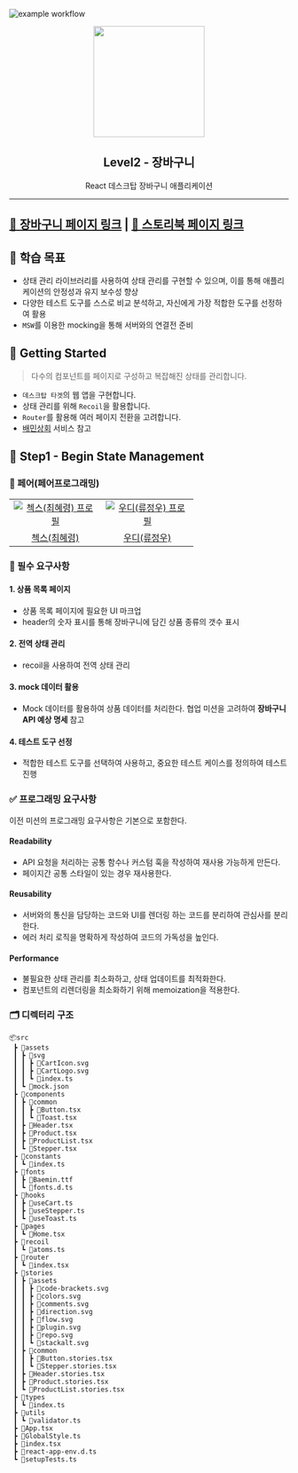 ![example workflow](https://github.com/hyeryongchoi/react-shopping-cart/actions/workflows/deploy.yml/badge.svg)

<p align="middle" >
  <img src="https://techcourse-storage.s3.ap-northeast-2.amazonaws.com/3e6c6f30b11d4b098b5a3e81be19ce3a" width="200px" alt="">
</p>
<h2 align="middle">Level2 - 장바구니</h2>
<p align="middle">React 데스크탑 장바구니 애플리케이션</p>
</p>

---

## [🛒 장바구니 페이지 링크](https://hyeryongchoi.github.io/react-shopping-cart/) | [📕 스토리북 페이지 링크](https://hyeryongchoi.github.io/react-shopping-cart/storybook)

## 📍 학습 목표

- 상태 관리 라이브러리를 사용하여 상태 관리를 구현할 수 있으며, 이를 통해 애플리케이션의 안정성과 유지 보수성 향상
- 다양한 테스트 도구를 스스로 비교 분석하고, 자신에게 가장 적합한 도구를 선정하여 활용
- `MSW`를 이용한 mocking을 통해 서버와의 연결전 준비

## 🚀 Getting Started

> 다수의 컴포넌트를 페이지로 구성하고 복잡해진 상태를 관리합니다.

- `데스크탑 타겟`의 웹 앱을 구현합니다.
- 상태 관리를 위해 `Recoil`을 활용합니다.
- `Router`를 활용해 여러 페이지 전환을 고려합니다.
- [배민상회](https://mart.baemin.com) 서비스 참고

## 🚀 Step1 - Begin State Management

### 🙏 페어(페어프로그래밍)

<table>
  <tr>
    <td align="center" width="150px">
      <a href="https://github.com/HyeryongChoi" target="_blank">
        <img src="https://avatars.githubusercontent.com/u/24777828?v=4" alt="첵스(최혜령) 프로필" />
      </a>
    </td>
    <td align="center" width="150px">
      <a href="https://github.com/evencoding" target="_blank">
        <img src="https://avatars.githubusercontent.com/u/88191233?v=4" alt="우디(류정우) 프로필" />
      </a>
    </td>
  </tr>
  <tr>
    <td align="center">
      <a href="https://github.com/HyeryongChoi" target="_blank">
        첵스(최혜령)
      </a>
    </td>
    <td align="center">
      <a href="https://github.com/evencoding" target="_blank">
        우디(류정우)
      </a>
    </td>
  </tr>
</table>

### 📝 필수 요구사항

#### **1. 상품 목록 페이지**

- 상품 목록 페이지에 필요한 UI 마크업
- header의 숫자 표시를 통해 장바구니에 담긴 상품 종류의 갯수 표시

#### **2. 전역 상태 관리**

- recoil을 사용하여 전역 상태 관리

#### **3. mock 데이터 활용**

- Mock 데이터를 활용하여 상품 데이터를 처리한다. 협업 미션을 고려하여 **장바구니 API 예상 명세** 참고

#### **4. 테스트 도구 선정**

- 적합한 테스트 도구를 선택하여 사용하고, 중요한 테스트 케이스를 정의하여 테스트 진행

### ✅ 프로그래밍 요구사항

이전 미션의 프로그래밍 요구사항은 기본으로 포함한다.

#### **Readability**

- API 요청을 처리하는 공통 함수나 커스텀 훅을 작성하여 재사용 가능하게 만든다.
- 페이지간 공통 스타일이 있는 경우 재사용한다.

#### **Reusability**

- 서버와의 통신을 담당하는 코드와 UI를 렌더링 하는 코드를 분리하여 관심사를 분리한다.
- 에러 처리 로직을 명확하게 작성하여 코드의 가독성을 높인다.

#### **Performance**

- 불필요한 상태 관리를 최소화하고, 상태 업데이트를 최적화한다.
- 컴포넌트의 리렌더링을 최소화하기 위해 memoization을 적용한다.

### 🗂 디렉터리 구조

```
📦src
 ┣ 📂assets
 ┃ ┣ 📂svg
 ┃ ┃ ┣ 📜CartIcon.svg
 ┃ ┃ ┣ 📜CartLogo.svg
 ┃ ┃ ┗ 📜index.ts
 ┃ ┗ 📜mock.json
 ┣ 📂components
 ┃ ┣ 📂common
 ┃ ┃ ┣ 📜Button.tsx
 ┃ ┃ ┗ 📜Toast.tsx
 ┃ ┣ 📜Header.tsx
 ┃ ┣ 📜Product.tsx
 ┃ ┣ 📜ProductList.tsx
 ┃ ┗ 📜Stepper.tsx
 ┣ 📂constants
 ┃ ┗ 📜index.ts
 ┣ 📂fonts
 ┃ ┣ 📜Baemin.ttf
 ┃ ┗ 📜fonts.d.ts
 ┣ 📂hooks
 ┃ ┣ 📜useCart.ts
 ┃ ┣ 📜useStepper.ts
 ┃ ┗ 📜useToast.ts
 ┣ 📂pages
 ┃ ┗ 📜Home.tsx
 ┣ 📂recoil
 ┃ ┗ 📜atoms.ts
 ┣ 📂router
 ┃ ┗ 📜index.tsx
 ┣ 📂stories
 ┃ ┣ 📂assets
 ┃ ┃ ┣ 📜code-brackets.svg
 ┃ ┃ ┣ 📜colors.svg
 ┃ ┃ ┣ 📜comments.svg
 ┃ ┃ ┣ 📜direction.svg
 ┃ ┃ ┣ 📜flow.svg
 ┃ ┃ ┣ 📜plugin.svg
 ┃ ┃ ┣ 📜repo.svg
 ┃ ┃ ┗ 📜stackalt.svg
 ┃ ┣ 📂common
 ┃ ┃ ┣ 📜Button.stories.tsx
 ┃ ┃ ┗ 📜Stepper.stories.tsx
 ┃ ┣ 📜Header.stories.tsx
 ┃ ┣ 📜Product.stories.tsx
 ┃ ┗ 📜ProductList.stories.tsx
 ┣ 📂types
 ┃ ┗ 📜index.ts
 ┣ 📂utils
 ┃ ┗ 📜validator.ts
 ┣ 📜App.tsx
 ┣ 📜GlobalStyle.ts
 ┣ 📜index.tsx
 ┣ 📜react-app-env.d.ts
 ┗ 📜setupTests.ts
```

